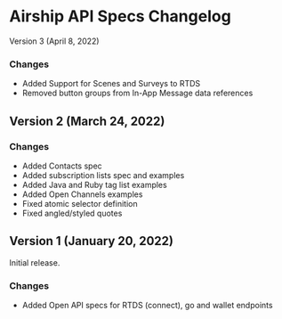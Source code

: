 # Airship API Specs Changelog

Version 3 (April 8, 2022)

### Changes

- Added Support for Scenes and Surveys to RTDS
- Removed button groups from In-App Message data references

## Version 2 (March 24, 2022)

### Changes

- Added Contacts spec
- Added subscription lists spec and examples
- Added Java and Ruby tag list examples
- Added Open Channels examples
- Fixed atomic selector definition
- Fixed angled/styled quotes

## Version 1 (January 20, 2022)

Initial release.

### Changes
- Added Open API specs for RTDS (connect), go and wallet endpoints

